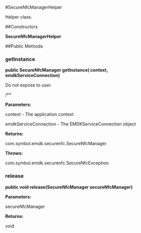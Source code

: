 #SecureNfcManagerHelper

Helper class.



##Constructors

**SecureNfcManagerHelper**



##Public Methods

### getInstance

**public SecureNfcManager getInstance( context,  emdkServiceConnection)**

Do not expose to user.
 
 
 /**
 
 

**Parameters:**

context - The application context

emdkServiceConnection - The EMDKServiceConnection object

**Returns:**

com.symbol.emdk.securenfc.SecureNfcManager

**Throws:**

com.symbol.emdk.securenfc.SecureNfcException



### release

**public void release(SecureNfcManager secureNfcManager)**



**Parameters:**

secureNfcManager

**Returns:**

void

